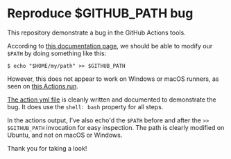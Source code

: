 # Reproduce $GITHUB_PATH bug

This repository demonstrate a bug in the GitHub Actions tools.

According to [this documentation page](https://docs.github.com/en/actions/using-workflows/workflow-commands-for-github-actions#adding-a-system-path), we should be able to modify our `$PATH` by doing something like this:
```
$ echo "$HOME/my/path" >> $GITHUB_PATH
```

However, this does not appear to work on Windows or macOS runners, as seen on [this Actions run](https://github.com/lorennorman/mac-actions-bug/actions/runs/7263620867).

[The action yml file](https://github.com/lorennorman/mac-actions-bug/blob/main/.github/workflows/demonstrate_bug.yml) is cleanly written and documented to demonstrate the bug. It does use the `shell: bash` property for all steps.

In the actions output, I've also echo'd the `$PATH` before and after the `>> $GITHUB_PATH` invocation for easy inspection. The path is clearly modified on Ubuntu, and not on macOS or Windows.

Thank you for taking a look!
